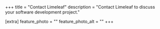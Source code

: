 +++
title = "Contact Limeleaf"
description = "Contact Limeleaf to discuss your software development project."

[extra]
feature_photo = ""
feature_photo_alt = ""
+++
